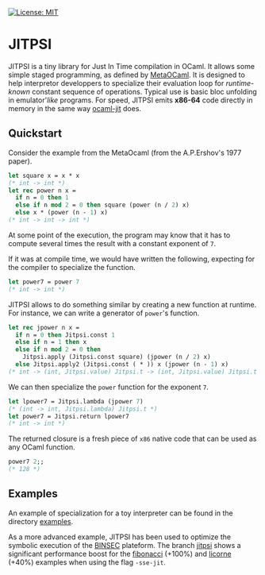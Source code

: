 [![License: MIT](https://img.shields.io/badge/License-GNU%20GPL-blue)](https://opensource.org/licenses/GPL-3-0)

# JITPSI

JITPSI is a tiny library for Just In Time compilation in OCaml.
It allows some simple staged programming, as defined by [MetaOCaml](https://okmij.org/ftp/ML/MetaOCaml.html).
It is designed to help interpretor developpers to specialize their evaluation loop for *runtime-known* constant sequence of operations.
Typical use is basic bloc unfolding in emulator'*like* programs.
For speed, JITPSI emits **x86-64** code directly in memory in the same way [ocaml-jit](https://github.com/tarides/ocaml-jit) does.

## Quickstart

Consider the example from the MetaOcaml (from the A.P.Ershov's 1977 paper).
```ocaml
let square x = x * x
(* int -> int *)
let rec power n x =
  if n = 0 then 1
  else if n mod 2 = 0 then square (power (n / 2) x)
  else x * (power (n - 1) x)
(* int -> int -> int *)
```

At some point of the execution, the program may know that it has to compute several times the result with a constant exponent of `7`.

If it was at compile time, we would have written the following, expecting for the compiler to specialize the function.
```ocaml
let power7 = power 7
(* int -> int *)
```

JITPSI allows to do something similar by creating a new function at runtime.
For instance, we can write a generator of `power`'s function.
```ocaml
let rec jpower n x =
  if n = 0 then Jitpsi.const 1
  else if n = 1 then x
  else if n mod 2 = 0 then 
    Jitpsi.apply (Jitpsi.const square) (jpower (n / 2) x)
  else Jitpsi.apply2 (Jitpsi.const ( * )) x (jpower (n - 1) x)
(* int -> (int, Jitpsi.value) Jitpsi.t -> (int, Jitpsi.value) Jitpsi.t *)
```

We can then specialize the `power` function for the exponent `7`.
```ocaml
let lpower7 = Jitpsi.lambda (jpower 7)
(* (int -> int, Jitpsi.lambda) Jitpsi.t *)
let power7 = Jitpsi.return lpower7
(* int -> int *)
```

The returned closure is a fresh piece of `x86` native code that can be used as any OCaml function.
```ocaml
power7 2;;
(* 128 *)
```

## Examples

An example of specialization for a toy interpreter can be found in the directory [examples](examples).

As a more advanced example, JITPSI has been used to optimize the symbolic execution of the [BINSEC](https://github.com/binsec/binsec) plateform.
The branch [jitpsi](https://github.com/binsec/binsec/tree/jitpsi) shows a significant performance boost for the [fibonacci](https://github.com/binsec/binsec/tree/jitpsi/examples/sse/fibonacci) (+100%) and [licorne](https://github.com/binsec/binsec/tree/jitpsi/examples/sse/fcsc/2022.licorne) (+40%) examples when using the flag `-sse-jit`.
